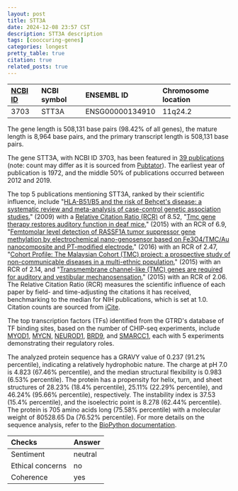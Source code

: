 ```yaml
---
layout: post
title: STT3A
date: 2024-12-08 23:57 CST
description: STT3A description
tags: [cooccuring-genes]
categories: longest
pretty_table: true
citation: true
related_posts: true
---
```




| [NCBI ID](https://www.ncbi.nlm.nih.gov/gene/3703) | NCBI symbol | ENSEMBL ID | Chromosome location |
| :-------- | :------- | :-------- | :------- |
| 3703  | STT3A | ENSG00000134910 | 11q24.2 |



The gene length is 508,131 base pairs (98.42% of all genes), the mature length is 8,964 base pairs, and the primary transcript length is 508,131 base pairs.


The gene STT3A, with NCBI ID 3703, has been featured in [39 publications](https://pubmed.ncbi.nlm.nih.gov/?term=%22STT3A%22) (note: count may differ as it is sourced from [Pubtator](https://academic.oup.com/nar/article/47/W1/W587/5494727)). The earliest year of publication is 1972, and the middle 50% of publications occurred between 2012 and 2019.


The top 5 publications mentioning STT3A, ranked by their scientific influence, include "[HLA-B51/B5 and the risk of Behçet's disease: a systematic review and meta-analysis of case-control genetic association studies.](https://pubmed.ncbi.nlm.nih.gov/19790126)" (2009) with a [Relative Citation Ratio (RCR)](https://journals.plos.org/plosbiology/article?id=10.1371/journal.pbio.1002541) of 8.52, "[Tmc gene therapy restores auditory function in deaf mice.](https://pubmed.ncbi.nlm.nih.gov/26157030)" (2015) with an RCR of 6.9, "[Femtomolar level detection of RASSF1A tumor suppressor gene methylation by electrochemical nano-genosensor based on Fe3O4/TMC/Au nanocomposite and PT-modified electrode.](https://pubmed.ncbi.nlm.nih.gov/26562330)" (2016) with an RCR of 2.47, "[Cohort Profile: The Malaysian Cohort (TMC) project: a prospective study of non-communicable diseases in a multi-ethnic population.](https://pubmed.ncbi.nlm.nih.gov/24729425)" (2015) with an RCR of 2.14, and "[Transmembrane channel-like (TMC) genes are required for auditory and vestibular mechanosensation.](https://pubmed.ncbi.nlm.nih.gov/25074487)" (2015) with an RCR of 2.06. The Relative Citation Ratio (RCR) measures the scientific influence of each paper by field- and time-adjusting the citations it has received, benchmarking to the median for NIH publications, which is set at 1.0. Citation counts are sourced from [iCite](https://icite.od.nih.gov).





The top transcription factors (TFs) identified from the GTRD's database of TF binding sites, based on the number of CHIP-seq experiments, include [MYOD1](https://www.ncbi.nlm.nih.gov/gene/4654), [MYCN](https://www.ncbi.nlm.nih.gov/gene/4613), [NEUROD1](https://www.ncbi.nlm.nih.gov/gene/4760), [BRD9](https://www.ncbi.nlm.nih.gov/gene/65980), and [SMARCC1](https://www.ncbi.nlm.nih.gov/gene/6599), each with 5 experiments demonstrating their regulatory roles.











The analyzed protein sequence has a GRAVY value of 0.237 (91.2% percentile), indicating a relatively hydrophobic nature. The charge at pH 7.0 is 4.823 (67.46% percentile), and the median structural flexibility is 0.983 (6.53% percentile). The protein has a propensity for helix, turn, and sheet structures of 28.23% (18.4% percentile), 25.11% (22.29% percentile), and 46.24% (95.66% percentile), respectively. The instability index is 37.53 (15.4% percentile), and the isoelectric point is 8.278 (62.44% percentile). The protein is 705 amino acids long (75.58% percentile) with a molecular weight of 80528.65 Da (76.52% percentile). For more details on the sequence analysis, refer to the [BioPython documentation](https://biopython.org/docs/1.75/api/Bio.SeqUtils.ProtParam.html).



| Checks    | Answer |
| :-------- | :------- |
| Sentiment  | neutral   |
| Ethical concerns | no     |
| Coherence    | yes    |